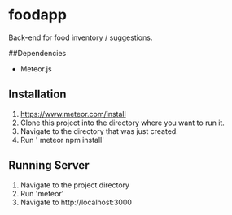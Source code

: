 # foodapp
Back-end for food inventory / suggestions.

##Dependencies
* Meteor.js

## Installation
1. https://www.meteor.com/install
2. Clone this project into the directory where you want to run it.
3. Navigate to the directory that was just created.
4. Run ' meteor npm install'

## Running Server
1. Navigate to the project directory
2. Run 'meteor'
3. Navigate to http://localhost:3000